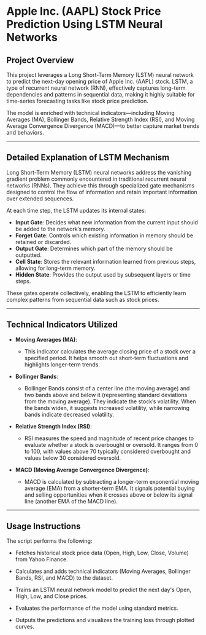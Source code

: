 # Apple Inc. (AAPL) Stock Price Prediction Using LSTM Neural Networks

## Project Overview

This project leverages a Long Short-Term Memory (LSTM) neural network to predict the next-day opening price of Apple Inc. (AAPL) stock. LSTM, a type of recurrent neural network (RNN), effectively captures long-term dependencies and patterns in sequential data, making it highly suitable for time-series forecasting tasks like stock price prediction.

The model is enriched with technical indicators—including Moving Averages (MA), Bollinger Bands, Relative Strength Index (RSI), and Moving Average Convergence Divergence (MACD)—to better capture market trends and behaviors.

---

## Detailed Explanation of LSTM Mechanism

Long Short-Term Memory (LSTM) neural networks address the vanishing gradient problem commonly encountered in traditional recurrent neural networks (RNNs). They achieve this through specialized gate mechanisms designed to control the flow of information and retain important information over extended sequences.

At each time step, the LSTM updates its internal states:

* **Input Gate**: Decides what new information from the current input should be added to the network’s memory.
* **Forget Gate**: Controls which existing information in memory should be retained or discarded.
* **Output Gate**: Determines which part of the memory should be outputted.
* **Cell State**: Stores the relevant information learned from previous steps, allowing for long-term memory.
* **Hidden State**: Provides the output used by subsequent layers or time steps.

These gates operate collectively, enabling the LSTM to efficiently learn complex patterns from sequential data such as stock prices.

---

## Technical Indicators Utilized

* **Moving Averages (MA)**:

  * This indicator calculates the average closing price of a stock over a specified period. It helps smooth out short-term fluctuations and highlights longer-term trends.

* **Bollinger Bands**:

  * Bollinger Bands consist of a center line (the moving average) and two bands above and below it (representing standard deviations from the moving average). They indicate the stock’s volatility. When the bands widen, it suggests increased volatility, while narrowing bands indicate decreased volatility.

* **Relative Strength Index (RSI)**:

  * RSI measures the speed and magnitude of recent price changes to evaluate whether a stock is overbought or oversold. It ranges from 0 to 100, with values above 70 typically considered overbought and values below 30 considered oversold.

* **MACD (Moving Average Convergence Divergence)**:

  * MACD is calculated by subtracting a longer-term exponential moving average (EMA) from a shorter-term EMA. It signals potential buying and selling opportunities when it crosses above or below its signal line (another EMA of the MACD line).

---

## Usage Instructions

The script performs the following:

* Fetches historical stock price data (Open, High, Low, Close, Volume) from Yahoo Finance.

* Calculates and adds technical indicators (Moving Averages, Bollinger Bands, RSI, and MACD) to the dataset.

* Trains an LSTM neural network model to predict the next day's Open, High, Low, and Close prices.

* Evaluates the performance of the model using standard metrics.

* Outputs the predictions and visualizes the training loss through plotted curves.
